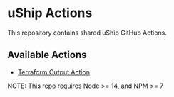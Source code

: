 # uShip Actions

This repository contains shared uShip GitHub Actions.

## Available Actions

* [Terraform Output Action](terraform-output/README.md)

NOTE: This repo requires Node >= 14, and NPM >= 7
